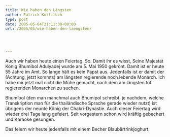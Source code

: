 ```yaml
---
title: Wie haben den Längsten
author: Patrick Kollitsch
type: post
date: 2005-05-04T21:11:30+00:00
url: /2005/05/wie-haben-den-laengsten/




---
```

Auch wir haben heute einen Feiertag. So. Damit ihr es wisst, Seine Majestät König Bhumibol Adulyadej wurde am 5. Mai 1950 gekrönt. Damit ist er heute 55 Jahre im Amt. So lange hält es kein Papst aus. Jedenfalls ist er damit der (Achtung, jetzt kommts) am längsten regierende noch lebende Monarch. Ich habe mir jetzt mal nicht die Mühe gemacht, nach dem am längsten tot regierenden Monarchen zu suchen. 

Bhumibol (den man manchmal auch Bhumipol schreibt, je nachdem, welche Transkription man für die thailändische Sprache gerade wieder nutzt) ist übrigens der neunte König der Chakri-Dynastie. Auch dieser Feiertag wird wieder drei Tage lang gefeiert. Seit vorgestern schon wird kräftig gebechert und Karaoke gesungen.

Das feiern wir heute jedenfalls mit einem Becher Blaubärtrinkjoghurt.